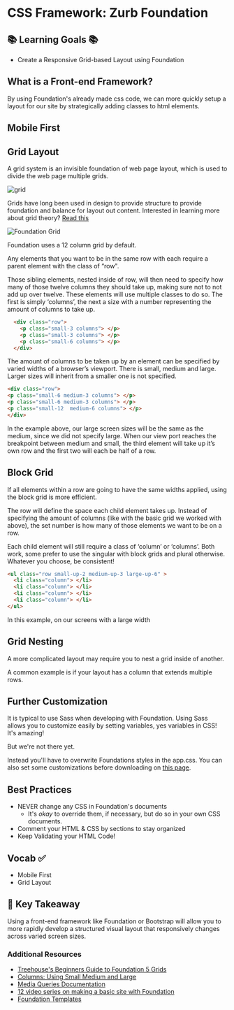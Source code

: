 # CSS Framework: Zurb Foundation

## 📚 Learning Goals 📚
- Create a Responsive Grid-based Layout using Foundation


## What is a Front-end Framework?



By using Foundation's already made css code, we can more quickly setup a layout for our site by strategically adding classes to html elements.

## Mobile First


## Grid Layout
A grid system is an invisible foundation of web page layout, which is used to divide the web page multiple grids.

![grid](https://designschool.canva.com/wp-content/uploads/sites/2/cache/2015/04/7_Grid1/7_Grid1-530x265.jpg)

Grids have long been used in design to provide structure to provide foundation and balance for layout out content. Interested in learning more about grid theory? [Read this](https://designschool.canva.com/blog/grid-design/)


![Foundation Grid](http://foundation.zurb.com/assets/img/seo/feature-grid-1.png)

Foundation uses a 12 column grid by default.

Any elements that you want to be in the same row with each require a parent element with the class of “row".

Those sibling elements, nested inside of row, will then need to specify how many of those twelve columns they should take up, making sure not to not add up over twelve. These elements will use multiple classes to do so. The first is simply ‘columns’, the next a size with a number representing the amount of columns to take up.


```HTML
  <div class="row">
    <p class="small-3 columns"> </p>
    <p class="small-3 columns"> </p>
    <p class="small-6 columns"> </p>
  </div>
```
The amount of columns to be taken up by an element can be specified by varied widths of a browser’s viewport. There is small, medium and large. Larger sizes will inherit from a smaller one is not specified.

```HTML
<div class="row">
<p class="small-6 medium-3 columns"> </p>
<p class="small-6 medium-3 columns"> </p>
<p class="small-12  medium-6 columns"> </p>
</div>
```
In the example above, our large screen sizes will be the same as the medium, since we did not specify large. When our view port reaches the breakpoint between medium and small, the third element will take up it’s own row and the first two will each be half of a row.

## Block Grid

If all elements within a row are going to have the same widths applied, using the block grid is more efficient.

The row will define the space each child element takes up. Instead of specifying the amount of columns (like with the basic grid we worked with above), the set number is how many of those elements we want to be on a row.

Each child element will still require a class of ‘column’ or ‘columns’. Both work, some prefer to use the singular with block grids and plural otherwise. Whatever you choose, be consistent!

```html
<ul class="row small-up-2 medium-up-3 large-up-6" >
  <li class="column"> </li>
  <li class="column"> </li>
  <li class="column"> </li>
  <li class="column"> </li>
</ul>
```
In this example, on our screens with a large width

## Grid Nesting
  A more complicated layout may require you to nest a grid inside of another.

  A common example is if your layout has a column that extends multiple rows.


## Further Customization
It is typical to use Sass when developing with Foundation. Using Sass allows you to customize easily by setting variables, yes variables in CSS! It's amazing!

But we're not there yet.

Instead you'll have to overwrite Foundations styles in the app.css. You can also set some customizations before downloading on [this page](http://foundation.zurb.com/sites/download.html/).



## Best Practices
- NEVER change any CSS in Foundation's documents
  - It's _okay_ to override them, if necessary, but do so in your own CSS documents.
- Comment your HTML & CSS by sections to stay organized
- Keep Validating your HTML Code!

## Vocab ✅
- Mobile First
- Grid Layout


## 🔑 Key Takeaway
Using a front-end framework like Foundation or Bootstrap will allow you to more rapidly develop a structured visual layout that responsively changes across varied screen sizes.

### Additional Resources
- [Treehouse's Beginners Guide to Foundation 5 Grids](http://blog.teamtreehouse.com/beginners-guide-grids-zurb-foundation-5)
- [Columns: Using Small Medium and Large](http://zurb.com/university/lessons/using-small-medium-and-large-in-a-foundation-for-sites-grid
)
- [Media Queries Documentation](https://developer.mozilla.org/en-US/docs/Web/CSS/Media_Queries/Using_media_queries
)
- [12 video series on making a basic site with Foundation](https://www.youtube.com/watch?v=2QcpR6cHpnk&list=PL6oNLEZTnXsg2f3scFapWJsjywyMKpsF9
)
- [Foundation Templates](http://foundation.zurb.com/templates.html
)
